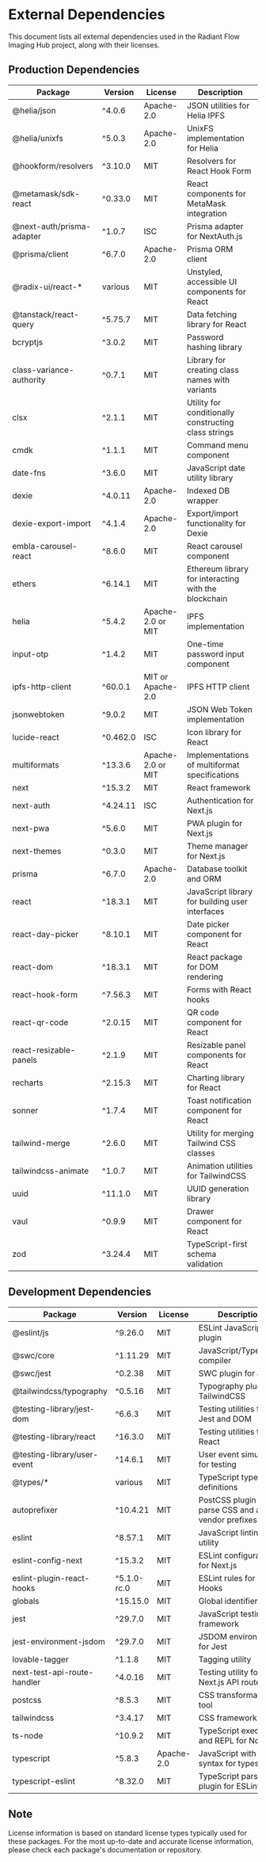 # External Dependencies

This document lists all external dependencies used in the Radiant Flow Imaging Hub project, along with their licenses.

## Production Dependencies

| Package | Version | License | Description |
|---------|---------|---------|-------------|
| @helia/json | ^4.0.6 | Apache-2.0 | JSON utilities for Helia IPFS |
| @helia/unixfs | ^5.0.3 | Apache-2.0 | UnixFS implementation for Helia |
| @hookform/resolvers | ^3.10.0 | MIT | Resolvers for React Hook Form |
| @metamask/sdk-react | ^0.33.0 | MIT | React components for MetaMask integration |
| @next-auth/prisma-adapter | ^1.0.7 | ISC | Prisma adapter for NextAuth.js |
| @prisma/client | ^6.7.0 | Apache-2.0 | Prisma ORM client |
| @radix-ui/react-* | various | MIT | Unstyled, accessible UI components for React |
| @tanstack/react-query | ^5.75.7 | MIT | Data fetching library for React |
| bcryptjs | ^3.0.2 | MIT | Password hashing library |
| class-variance-authority | ^0.7.1 | MIT | Library for creating class names with variants |
| clsx | ^2.1.1 | MIT | Utility for conditionally constructing class strings |
| cmdk | ^1.1.1 | MIT | Command menu component |
| date-fns | ^3.6.0 | MIT | JavaScript date utility library |
| dexie | ^4.0.11 | Apache-2.0 | Indexed DB wrapper |
| dexie-export-import | ^4.1.4 | Apache-2.0 | Export/import functionality for Dexie |
| embla-carousel-react | ^8.6.0 | MIT | React carousel component |
| ethers | ^6.14.1 | MIT | Ethereum library for interacting with the blockchain |
| helia | ^5.4.2 | Apache-2.0 or MIT | IPFS implementation |
| input-otp | ^1.4.2 | MIT | One-time password input component |
| ipfs-http-client | ^60.0.1 | MIT or Apache-2.0 | IPFS HTTP client |
| jsonwebtoken | ^9.0.2 | MIT | JSON Web Token implementation |
| lucide-react | ^0.462.0 | ISC | Icon library for React |
| multiformats | ^13.3.6 | Apache-2.0 or MIT | Implementations of multiformat specifications |
| next | ^15.3.2 | MIT | React framework |
| next-auth | ^4.24.11 | ISC | Authentication for Next.js |
| next-pwa | ^5.6.0 | MIT | PWA plugin for Next.js |
| next-themes | ^0.3.0 | MIT | Theme manager for Next.js |
| prisma | ^6.7.0 | Apache-2.0 | Database toolkit and ORM |
| react | ^18.3.1 | MIT | JavaScript library for building user interfaces |
| react-day-picker | ^8.10.1 | MIT | Date picker component for React |
| react-dom | ^18.3.1 | MIT | React package for DOM rendering |
| react-hook-form | ^7.56.3 | MIT | Forms with React hooks |
| react-qr-code | ^2.0.15 | MIT | QR code component for React |
| react-resizable-panels | ^2.1.9 | MIT | Resizable panel components for React |
| recharts | ^2.15.3 | MIT | Charting library for React |
| sonner | ^1.7.4 | MIT | Toast notification component for React |
| tailwind-merge | ^2.6.0 | MIT | Utility for merging Tailwind CSS classes |
| tailwindcss-animate | ^1.0.7 | MIT | Animation utilities for TailwindCSS |
| uuid | ^11.1.0 | MIT | UUID generation library |
| vaul | ^0.9.9 | MIT | Drawer component for React |
| zod | ^3.24.4 | MIT | TypeScript-first schema validation |

## Development Dependencies

| Package | Version | License | Description |
|---------|---------|---------|-------------|
| @eslint/js | ^9.26.0 | MIT | ESLint JavaScript plugin |
| @swc/core | ^1.11.29 | MIT | JavaScript/TypeScript compiler |
| @swc/jest | ^0.2.38 | MIT | SWC plugin for Jest |
| @tailwindcss/typography | ^0.5.16 | MIT | Typography plugin for TailwindCSS |
| @testing-library/jest-dom | ^6.6.3 | MIT | Testing utilities for Jest and DOM |
| @testing-library/react | ^16.3.0 | MIT | Testing utilities for React |
| @testing-library/user-event | ^14.6.1 | MIT | User event simulation for testing |
| @types/* | various | MIT | TypeScript type definitions |
| autoprefixer | ^10.4.21 | MIT | PostCSS plugin to parse CSS and add vendor prefixes |
| eslint | ^8.57.1 | MIT | JavaScript linting utility |
| eslint-config-next | ^15.3.2 | MIT | ESLint configuration for Next.js |
| eslint-plugin-react-hooks | ^5.1.0-rc.0 | MIT | ESLint rules for React Hooks |
| globals | ^15.15.0 | MIT | Global identifiers |
| jest | ^29.7.0 | MIT | JavaScript testing framework |
| jest-environment-jsdom | ^29.7.0 | MIT | JSDOM environment for Jest |
| lovable-tagger | ^1.1.8 | MIT | Tagging utility |
| next-test-api-route-handler | ^4.0.16 | MIT | Testing utility for Next.js API routes |
| postcss | ^8.5.3 | MIT | CSS transformation tool |
| tailwindcss | ^3.4.17 | MIT | CSS framework |
| ts-node | ^10.9.2 | MIT | TypeScript execution and REPL for Node.js |
| typescript | ^5.8.3 | Apache-2.0 | JavaScript with syntax for types |
| typescript-eslint | ^8.32.0 | MIT | TypeScript parser and plugin for ESLint |

## Note
License information is based on standard license types typically used for these packages. For the most up-to-date and accurate license information, please check each package's documentation or repository.
